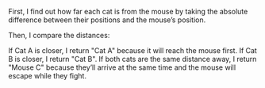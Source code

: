 First, I find out how far each cat is from the mouse by taking the absolute difference between their positions and the mouse’s position.

Then, I compare the distances:

If Cat A is closer, I return "Cat A" because it will reach the mouse first.
If Cat B is closer, I return "Cat B".
If both cats are the same distance away, I return "Mouse C" because they’ll arrive at the same time and the mouse will escape while they fight.